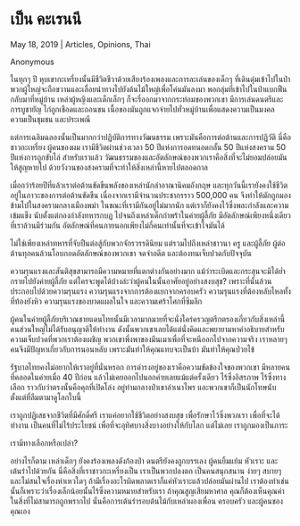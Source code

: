 # เป็น คะเรนนี

May 18, 2019 | Articles, Opinions, Thai





Anonymous

ในทุกๆ ปี หุบเขากะเหรี่ยงนั้นมีชีวิตชีวาด้วยเสียงร้องเพลงและการละเล่นของเด็กๆ ที่เดินดุ่มเข้าไปในป่า พวกผู้ใหญ่จะถือขวานและเลื่อยนำทางไปยังต้นไม้ใหญ่เพื่อโค่นมันลงมา พอกลุ่มที่เข้าไปในป่าแบกฟืนกลับมาที่หมู่บ้าน เหล่าผู้หญิงและเด็กเล็กๆ ก็จะรี่ออกมาจากกระท่อมของพวกเขา มีการเล่นดนตรีและการบูชายัญ ไก่ถูกเชือดและถอนขน เนื้อของมันถูกแจกจ่ายไปทั่วหมู่บ้านเพื่อแสดงความเป็นมงคล ความเป็นชุมชน และประเพณี

แต่การเฉลิมฉลองนั้นเป็นมากกว่าปฏิบัติการทางวัฒนธรรม เพราะมันคือการต่อต้านและการปฏิวัติ นี่คือชาวกะเหรี่ยง ผู้คนของผม เรามีชีวิตผ่านช่วงเวลา 50 ปีแห่งการอดทนอดกลั้น 50 ปีแห่งสงคราม 50 ปีแห่งการถูกขับไล่ สำหรับเราแล้ว วัฒนธรรมของและอัตลักษณ์ของพวกเราคือสิ่งที่จะไม่ยอมปล่อยมันให้สูญหายไป ด้วยวังวนของสงครามที่จะทำให้สิ่งเหล่านี้หายไปตลอดกาล

เมื่อกว่าร้อยปีที่แล้วเราต่อต้านขัดขืนพลังของเหล่านักล่าอาณานิคมอังกฤษ และทุกวันนี้เรายังคงใช้ชีวิตอยู่ในภาวะของการต่อต้านขัดขืน เนื่องจากเรามีจำนวนประชากรราว 500,000 คน จึงทำให้มักถูกมองข้ามไปในสงครามกลางเมืองพม่า ในขณะที่เรามีกันอยู่ไม่มากนัก แต่เราก็ยังคงไว้ซึ่งพละกำลังและความเข้มแข็ง นับตั้งแต่กองกำลังทหารกบฏ ไปจนถึงเหล่าเด็กกำพร้าในค่ายผู้ลี้ภัย มีอัตลักษณ์เพียงหนึ่งเดียวที่เราล้วนมีร่วมกัน อัตลักษณ์ที่คนภายนอกเพียงไม่กี่คนเท่านั้นที่จะเข้าใจมันได้

ไม่ใช่เพียงเหล่าทหารที่จับปืนต่อสู้กับพวกจักรวรรดินิยม แต่รวมไปถึงเหล่าชาวนา ครู และผู้ลี้ภัย ผู้ต่อต้านทุกคนล้วนโอบกอดอัตลักษณ์ของพวกเขา จดจำอดีต และต้องทนเจ็บปวดกับปัจจุบัน

ความรุนแรงและสันติสุขสามารถมีความหมายที่แตกต่างกันอย่างมาก แม้ว่าระเบิดและกระสุนจะมิได้ย่ำกรายไปยังค่ายผู้ลี้ภัย แต่ใครจะพูดได้บ้างล่ะว่าผู้คนในนั้นอาศัยอยู่อย่างสงบสุข? เพราะที่นั้นล้วนประกอบไปด้วยความรุนแรง ความรุนแรงจากการต้องแยกจากครอบครัว ความรุนแรงที่ต้องหลับไหลทั้งที่ท้องยังหิว ความรุนแรงของบาดแผลในใจ และความเศร้าโศกที่ซึมลึก

ผู้คนในค่ายผู้ลี้ภัยบริเวณชายแดนไทยนั้นมีเวลามากมายที่จะนั่งใคร่ครวญตรึกตรองเกี่ยวกับสิ่งเหล่านี้ คนส่วนใหญ่ไม่ได้รับอนุญาติให้ทำงาน ดังนั้นพวกเขาเลยได้แต่นั่งคิดและพยายามหาคำอธิบายสำหรับความเจ็บปวดที่พวกเราต้องเผชิญ พวกเขาพึ่งพาของมึนเมาเพื่อที่จะหนีออกไปจากความจริง เราหลายๆ คนจึงมีปัญหาเกี่ยวกับการนอนหลับ เพราะมันทำให้คุณแทบจะเป็นบ้า มันทำให้คุณป่วยไข้

รัฐบาลไทยคงไม่อยากให้เราอยู่ที่นั่นหรอก การดำรงอยู่ของเราคือความขัดข้องใจของพวกเขา มีหลายคนที่คลอดในค่ายเมื่อ 40 ปีก่อน แล้วไม่เคยออกไปนอกค่ายเลยแม้แต่ครั้งเดียว ไร้ซึ่งอิสรภาพ ไร้ซึ่งทางเลือก ราวกับว่าตรงนั้นคือคุกที่เปิดโล่ง อยู่ท่ามกลางป่าเขาลำเนาไพร และพวกเขาก็เป็นนักโทษนับตั้งแต่ที่ลืมตามาดูโลกใบนี้

เราถูกปฏิเสธจากชีวิตที่มีศักดิ์ศรี เราแค่อยากใช้ชีวิตอย่างสงบสุข เพื่อรักษาไว้ซึ่งพวกเรา เพื่อที่จะได้ทำงาน เป็นคนที่ไม่ไร้ประโยชน์ เพื่อที่จะอุทิศบางสิ่งบางอย่างให้กับโลก แต่ไม่เลย เราถูกมองเป็นภาระ

เรามีทางเลือกหรือเปล่า?

อย่างไรก็ตาม เหล่าเด็กๆ ยังคงร้องเพลงดังก้องป่า ดนตรียังคงถูกบรรเลง ผู้คนยิ้มแย้ม หัวเราะ และเต้นรำไปด้วยกัน นี่คือสิ่งที่เราชาวกะเหรี่ยงเป็น เราเป็นพวกปลงตก เป็นคนสนุกสนาน ง่ายๆ สบายๆ และไม่สนใจเรื่องห่าเหวใดๆ ถ้ามีเรื่องอะไรผิดพลาดเราก็แค่หัวเราะแล้วปล่อยมันผ่านไป เราต้องทำเช่นนั้นก็เพราะว่าเรื่องเล็กน้อยนั้นไร้ซึ่งความหมายสำหรับเรา ถ้าคุณสูญเสียมหาศาล คุณก็ต้องเห็นคุณค่าในสิ่งที่ไม่สามารถถูกพรากไป นั่นคือการเต้นรำรอบต้นไม้กับเหล่าผองเพื่อน ครอบครัว และผู้คนของคุณเอง